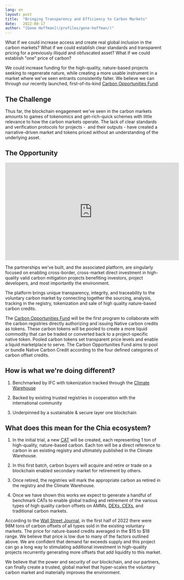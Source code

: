```yaml
---
lang: en
layout: post
title:  "Bringing Transparency and Efficiency to Carbon Markets"
date:   2022-08-17
author: "[Gene Hoffman](/profiles/gene-hoffman/)"
---
```


What if we could increase access and create real global inclusion in the carbon markets? What if we could establish clear standards and transparent pricing for a previously illiquid and obfuscated asset? What if we could establish "one" price of carbon?

We could increase funding for the high-quality, nature-based projects seeking to regenerate nature, while creating a more usable instrument in a market where we've seen entrants consistently falter. We believe we can through our recently launched, first-of-its-kind [Carbon Opportunities Fund](https://pressroom.ifc.org/all/pages/PressDetail.aspx?ID=27145).

## The Challenge

Thus far, the blockchain engagement we've seen in the carbon markets amounts to games of tokenomics and get-rich-quick schemes with little relevance to how the carbon markets operate. The lack of clear standards and verification protocols for projects -  and their outputs - have created a narrative-driven market and tokens priced without an understanding of the underlying asset.

## The Opportunity

<iframe width="560" height="315" src="https://www.youtube.com/embed/DaG9eGBbcmw" title="YouTube video player" frameborder="0" allow="accelerometer; autoplay; clipboard-write; encrypted-media; gyroscope; picture-in-picture" allowfullscreen></iframe>

The partnerships we've built, and the associated platform, are singularly focused on enabling cross-border, cross-market direct investment in high-quality valid carbon mitigation projects benefiting investors, project developers, and most importantly the environment.

The platform brings unique transparency, integrity, and traceability to the voluntary carbon market by connecting together the sourcing, analysis, tracking in the registry, tokenization and sale of high quality nature-based carbon credits.

The [Carbon Opportunities Fund](https://www.reuters.com/article/worldbank-carbon-fund/exclusive-world-banks-ifc-taps-blockchain-for-carbon-offsets-idUSL8N2ZN6E7) will be the first program to collaborate with the carbon registries directly authorizing and issuing Native carbon credits as tokens. These carbon tokens will be pooled to create a more liquid commodity that can be traded or converted back to a project-specific native token. Pooled carbon tokens set transparent price levels and enable a liquid marketplace to serve. The Carbon Opportunities Fund aims to pool or bundle Native Carbon Credit according to the four defined categories of carbon offset credits.

## How is what we're doing different?

1.  Benchmarked by IFC with tokenization tracked through the [Climate Warehouse](https://www.theclimatewarehouse.org/)

2.  Backed by existing trusted registries in cooperation with the international community

3.  Underpinned by a sustainable & secure layer one blockchain

## What does this mean for the Chia ecosystem?

1.  In the initial trial, a new [CAT](https://www.chia.net/2021/11/15/the-CATs-out-of-the-bag.en.html) will be created, each representing 1 ton of high-quality, nature-based carbon. Each ton will be a direct reference to carbon in an existing registry and ultimately published in the Climate Warehouse.

2.  In this first batch, carbon buyers will acquire and retire or trade on a blockchain enabled secondary market for retirement by others.

3.  Once retired, the registries will mark the appropriate carbon as retired in the registry and the Climate Warehouse.

4.  Once we have shown this works we expect to generate a handful of benchmark CATs to enable global trading and retirement of the various types of high quality carbon offsets on AMMs, [DEXs, CEXs](https://chialinks.com/exchanges/), and traditional carbon markets.

According to the [Wall Street Journal](https://www.wsj.com/articles/booming-carbon-credits-market-took-hit-as-stocks-sold-off-11658447086), in the first half of 2022 there were 98M tons of carbon offsets of all types sold in the existing voluntary markets. The price for nature-based credits averaged in the $15 to $18 range. We believe that price is low due to many of the factors outlined above. We are confident that demand far exceeds supply and this project can go a long way to stimulating additional investment in high-quality projects recurrently generating more offsets that add liquidity to this market.

We believe that the power and security of our blockchain, and our partners, can finally create a trusted, global market that hyper-scales the voluntary carbon market and materially improves the environment.